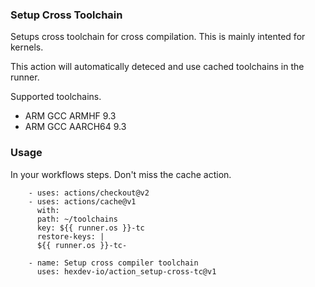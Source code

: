 ### Setup Cross Toolchain


Setups cross toolchain for cross compilation. This is mainly intented for kernels.  

This action will automatically deteced and use cached toolchains in the runner.

Supported toolchains.

- ARM GCC ARMHF 9.3 
- ARM GCC AARCH64 9.3



### Usage

In your workflows steps.
Don't miss the cache action.

```
    - uses: actions/checkout@v2
    - uses: actions/cache@v1
      with:
      path: ~/toolchains
      key: ${{ runner.os }}-tc
      restore-keys: |
      ${{ runner.os }}-tc-
    
    - name: Setup cross compiler toolchain
      uses: hexdev-io/action_setup-cross-tc@v1

```
